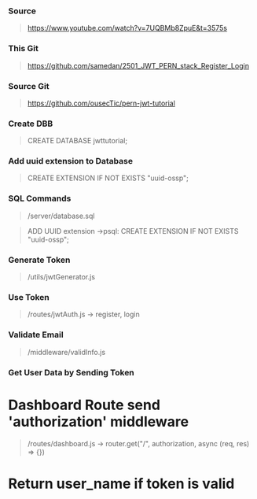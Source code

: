### Source

> https://www.youtube.com/watch?v=7UQBMb8ZpuE&t=3575s

### This Git

> https://github.com/samedan/2501_JWT_PERN_stack_Register_Login

### Source Git

> https://github.com/ousecTic/pern-jwt-tutorial

### Create DBB

> CREATE DATABASE jwttutorial;

### Add uuid extension to Database

> CREATE EXTENSION IF NOT EXISTS "uuid-ossp";

### SQL Commands

> /server/database.sql

> ADD UUID extension ->psql: CREATE EXTENSION IF NOT EXISTS "uuid-ossp";

### Generate Token

> /utils/jwtGenerator.js

### Use Token

> /routes/jwtAuth.js -> register, login

### Validate Email

> /middleware/validInfo.js

### Get User Data by Sending Token

# Dashboard Route send 'authorization' middleware

> /routes/dashboard.js -> router.get("/", authorization, async (req, res) => {})

# Return user_name if token is valid
